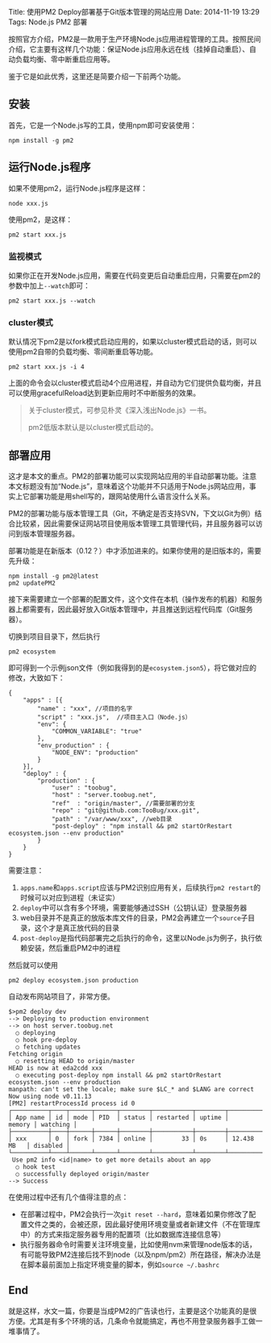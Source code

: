 Title: 使用PM2 Deploy部署基于Git版本管理的网站应用
Date: 2014-11-19 13:29
Tags: Node.js PM2 部署

按照官方介绍，PM2是一款用于生产环境Node.js应用进程管理的工具。按照民间介绍，它主要有这样几个功能：保证Node.js应用永远在线（挂掉自动重启）、自动负载均衡、零中断重启应用等。

鉴于它是如此优秀，这里还是简要介绍一下前两个功能。

## 安装

首先，它是一个Node.js写的工具，使用npm即可安装使用：

```
npm install -g pm2
```

## 运行Node.js程序

如果不使用pm2，运行Node.js程序是这样：

```
node xxx.js
```

使用pm2，是这样：

```
pm2 start xxx.js
```

### 监视模式

如果你正在开发Node.js应用，需要在代码变更后自动重启应用，只需要在pm2的参数中加上`--watch`即可：

```
pm2 start xxx.js --watch
```

<!-- $$solo_more$$ -->

### cluster模式

默认情况下pm2是以fork模式启动应用的，如果以cluster模式启动的话，则可以使用pm2自带的负载均衡、零间断重启等功能。

```
pm2 start xxx.js -i 4
```

上面的命令会以cluster模式启动4个应用进程，并自动为它们提供负载均衡，并且可以使用gracefulReload达到更新应用时不中断服务的效果。

> 关于cluster模式，可参见朴灵《深入浅出Node.js》一书。
> 
> pm2低版本默认是以cluster模式启动的。

## 部署应用

这才是本文的重点。PM2的部署功能可以实现网站应用的半自动部署功能。注意本文标题没有加“Node.js”，意味着这个功能并不只适用于Node.js网站应用，事实上它部署功能是用shell写的，跟网站使用什么语言没什么关系。

PM2的部署功能与版本管理工具（Git，不确定是否支持SVN，下文以Git为例）结合比较紧，因此需要保证网站项目使用版本管理工具管理代码，并且服务器可以访问到版本管理服务器。

部署功能是在新版本（0.12？）中才添加进来的。如果你使用的是旧版本的，需要先升级：

```
npm install -g pm2@latest
pm2 updatePM2
```

接下来需要建立一个部署的配置文件，这个文件在本机（操作发布的机器）和服务器上都需要有，因此最好放入Git版本管理中，并且推送到远程代码库（Git服务器）。

切换到项目目录下，然后执行

```
pm2 ecosystem
```

即可得到一个示例json文件（例如我得到的是`ecosystem.json5`），将它做对应的修改，大致如下：

```
{
	"apps" : [{
		"name" : "xxx", //项目的名字
		"script" : "xxx.js",  //项目主入口（Node.js）
		"env": {
			"COMMON_VARIABLE": "true"
		},
		"env_production" : {
			"NODE_ENV": "production"
		}
	}],
	"deploy" : {
		"production" : {
			"user" : "toobug",
			"host" : "server.toobug.net",
			"ref"  : "origin/master", //需要部署的分支
			"repo" : "git@github.com:TooBug/xxx.git",
			"path" : "/var/www/xxx", //web目录
			"post-deploy" : "npm install && pm2 startOrRestart ecosystem.json --env production"
		}
	}
}
```

需要注意：

1. `apps.name`和`apps.script`应该与PM2识别应用有关，后续执行`pm2 restart`的时候可以对应到进程（未证实）
2. `deploy`中可以含有多个环境，需要能够通过SSH（公钥认证）登录服务器
3. web目录并不是真正的放版本库文件的目录，PM2会再建立一个`source`子目录，这个才是真正放代码的目录
4. `post-deploy`是指代码部署完之后执行的命令，这里以Node.js为例子，执行依赖安装，然后重启PM2中的进程

然后就可以使用

```
pm2 deploy ecosystem.json production
```

自动发布网站项目了，非常方便。

```
$>pm2 deploy dev
--> Deploying to production environment
--> on host server.toobug.net
  ○ deploying
  ○ hook pre-deploy
  ○ fetching updates
Fetching origin
  ○ resetting HEAD to origin/master
HEAD is now at eda2cdd xxx
  ○ executing post-deploy npm install && pm2 startOrRestart ecosystem.json --env production
manpath: can't set the locale; make sure $LC_* and $LANG are correct
Now using node v0.11.13
[PM2] restartProcessId process id 0
┌──────────┬────┬──────┬──────┬────────┬───────────┬────────┬─────────────┬──────────┐
│ App name │ id │ mode │ PID  │ status │ restarted │ uptime │      memory │ watching │
├──────────┼────┼──────┼──────┼────────┼───────────┼────────┼─────────────┼──────────┤
│ xxx      │ 0  │ fork │ 7384 │ online │        33 │ 0s     │ 12.438 MB   │ disabled │
└──────────┴────┴──────┴──────┴────────┴───────────┴────────┴─────────────┴──────────┘
 Use pm2 info <id|name> to get more details about an app
  ○ hook test
  ○ successfully deployed origin/master
--> Success

```

在使用过程中还有几个值得注意的点：

- 在部署过程中，PM2会执行一次`git reset --hard`，意味着如果你修改了配置文件之类的，会被还原，因此最好使用环境变量或者新建文件（不在管理库中）的方式来指定服务器专用的配置项（比如数据库连接信息等）
- 执行服务器命令时需要关注环境变量，比如使用nvm来管理node版本的话，有可能导致PM2连接后找不到node（以及npm/pm2）所在路径，解决办法是在脚本最前面加上指定环境变量的脚本，例如`source ~/.bashrc`

## End

就是这样，水文一篇，你要是当成PM2的广告读也行，主要是这个功能真的是很方便。尤其是有多个环境的话，几条命令就能搞定，再也不用登录服务器手工做一堆事情了。

